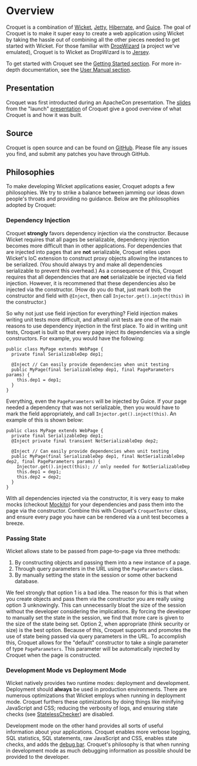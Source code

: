 # Overview

Croquet is a combination of [Wicket](http://wicket.apache.org/), [Jetty](http://www.eclipse.org/jetty/), [Hibernate](http://hibernate.org/), and [Guice](https://code.google.com/p/google-guice/). The goal of Croquet is to make it super easy to create a web application using Wicket by taking the hassle out of combining all the other pieces needed to get started with Wicket. For those familiar with [DropWizard](https://dropwizard.github.io/dropwizard/) (a project we've emulated), Croquet is to Wicket as DropWizard is to [Jersey](https://jersey.java.net/).

To get started with Croquet see the [Getting Started section](002-getting-started.html). For more in-depth documentation, see the [User Manual section](003-user-manual.html).

## Presentation

Croquet was first introducted during an ApacheCon presentation. The [slides](https://docs.google.com/presentation/d/1m3jdbpYoSBOCPz8Wes9mPvhf8TLp_3dndj_gW08iFL8/edit?usp=sharing) from the "launch" [presentation](http://sched.co/1pav4JP) of Croquet give a good overview of what Croquet is and how it was built. 


## Source

Croquet is open source and can be found on [GitHub](http://www.github.com/metrink/croquet). Please file any issues you find, and submit any patches you have through GitHub.


## Philosophies

To make developing Wicket applications easier, Croquet adopts a few philosophies. We try to strike a balance between jamming our ideas down people's throats and providing no guidance. Below are the philosophies adopted by Croquet:

### Dependency Injection

Croquet **strongly** favors dependency injection via the constructor. Because Wicket requires that all pages be serializable, dependency injection becomes more difficult than in other applications. For dependencies that are injected into pages that are **not** serializable, Croquet relies upon Wicket's IoC extension to construct proxy objects allowing the instances to be serialized. (You should always try and make all dependencies serializable to prevent this overhead.) As a consequence of this, Croquet requires that all dependencies that are **not** serializable be injected via field injection. However, it is recommened that these dependencies also be injected via the constructor. (How do you do that, just mark both the constructor and field with ``@Inject``, then call ``Injector.get().inject(this)`` in the constructor.)

So why not just use field injection for everything? Field injection makes writing unit tests more difficult, and afterall unit tests are one of the main reasons to use dependency injection in the first place. To aid in writing unit tests, Croquet is built so that every page inject its dependencies via a single constructors. For example, you would have the following:

```
public class MyPage extends WebPage {
  private final SerializableDep dep1;  
  
  @Inject // Can easily provide dependencies when unit testing
  public MyPage(final SerializableDep dep1, final PageParameters params) {
    this.dep1 = dep1;
  }
}
```

Everything, even the ``PageParameters`` will be injected by Guice. If your page needed a dependency that was not serializable, then you would have to mark the field appropriately, and call ``Injector.get().inject(this)``. An example of this is shown below:

```
public class MyPage extends WebPage {
  private final SerializableDep dep1;
  @Inject private final transient NotSerializableDep dep2;
  
  @Inject // Can easily provide dependencies when unit testing
  public MyPage(final SerializableDep dep1, final NotSerializableDep dep2, final PageParameters params) {
    Injector.get().inject(this); // only needed for NotSerializableDep
    this.dep1 = dep1;
    this.dep2 = dep2;
  }
}
```

With all dependencies injected via the constructor, it is very easy to make mocks (checkout [Mockito](https://code.google.com/p/mockito/)) for your dependencies and pass them into the page via the constructor. Combine this with Croquet's ``CroquetTester`` class, and ensure every page you have can be rendered via a unit test becomes a breeze.

### Passing State

Wicket allows state to be passed from page-to-page via three methods:

1. By constructing objects and passing them into a new instance of a page.
2. Through query parameters in the URL using the ``PageParameters`` class.
3. By manually setting the state in the session or some other backend database.

We feel strongly that option 1 is a bad idea. The reason for this is that when you create objects and pass them via the constructor you are really using option 3 unknowingly. This can unnecessarily bloat the size of the session without the developer considering the implications. By forcing the developer to manually set the state in the session, we find that more care is given to the size of the state being set. Option 2, when appropriate (think security or size) is the best option. Because of this, Croquet supports and promotes the use of state being passed via query parameters in the URL. To accomplish this, Croquet allows for the "default" constructor to take a single parameter of type ``PageParameters``. This parameter will be automatically injected by Croquet when the page is constructed.


### Development Mode vs Deployment Mode

Wicket natively provides two runtime modes: deployment and development. Deployment should **always** be used in production environments. There are numerous optimizations that Wicket employs when running in deployment mode. Croquet furthers these optimizations by doing things like minifying JavaScript and CSS; reducing the verbosity of logs, and ensuring state checks (see [StatelessChecker](http://ci.apache.org/projects/wicket/apidocs/6.0.x/org/apache/wicket/devutils/stateless/StatelessComponent.html)) are disabled.

Development mode on the other hand provides all sorts of useful information about your applications. Croquet enables more verbose logging, SQL statistics, SQL statements, raw JavaScript and CSS, enables state checks, and adds the [debug bar](http://ci.apache.org/projects/wicket/apidocs/6.0.x/org/apache/wicket/devutils/debugbar/DebugBar.html). Croquet's philosophy is that when running in development mode as much debugging information as possible should be provided to the developer.
